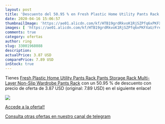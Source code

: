 ```yaml
---
layout: post
title: 'Descuento del 50.95 % en Fresh Plastic Home Utility Pants Rack Pa'
date: 2020-04-16 15:06:57
thumbnailImage: 'https://ae01.alicdn.com/kf/HTB19grdRkvoK1RjSZPfq6xPKFXaU/Fresh-Plastic-Home-Utility-Pants-Rack-Pants-Storage-Rack-Multi-Layer-Non-Slip-Wardrobe-Pants-Rack.jpg_350x350._SL200_.jpg'
images: [ 'https://ae01.alicdn.com/kf/HTB19grdRkvoK1RjSZPfq6xPKFXaU/Fresh-Plastic-Home-Utility-Pants-Rack-Pants-Storage-Rack-Multi-Layer-Non-Slip-Wardrobe-Pants-Rack.jpg_350x350._SL200_.jpg' ]
comments: true
category: ofertas
author: ring
slug: 33001968088
description:
actualPrice: 3.87 USD
comparePrice: 7.89 USD
inStock: true
---
```


Tienes [Fresh Plastic Home Utility Pants Rack Pants Storage Rack Multi-Layer Non-Slip Wardrobe Pants Rack](https://www.amazon.com/dp/33001968088/?tag=redken08-20) con un 50.95 % de descuento con precio de oferta de 3.87 USD (original: 7.89 USD) en el siguiente enlace!

[![](https://ae01.alicdn.com/kf/HTB19grdRkvoK1RjSZPfq6xPKFXaU/Fresh-Plastic-Home-Utility-Pants-Rack-Pants-Storage-Rack-Multi-Layer-Non-Slip-Wardrobe-Pants-Rack.jpg_350x350._SL200_.jpg)](https://www.amazon.com/dp/33001968088/?tag=redken08-20)

[Accede a la oferta!!](https://www.amazon.com/dp/33001968088/?tag=redken08-20)

[Consulta otras ofertas en nuestro canal de telegram](https://t.me/s/ofertas25)
